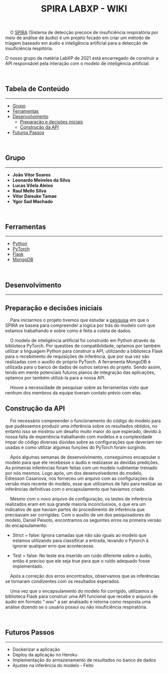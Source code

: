 <h1 align="center">SPIRA LABXP - WIKI</h1>
<br>

&nbsp;&nbsp;&nbsp;&nbsp;O [SPIRA](https://spira.ime.usp.br/coleta/) (Sistema de detecção precoce de insuficiência respiratória por meio de análise de áudio) é um projeto focado em criar um método de triagem baseado em áudio e inteligência artificial para a detecção de insuficiência respitória.

O nosso grupo da matéria LabXP de 2021 está encarregado de construir a API responsável pela interação com o modelo de inteligência artificial.

<br>

## <b>Tabela de Conteúdo</b>
---
 - [Grupo](#<b>grupo</b>)
 - [Ferramentas](#ferramentas)
 - [Desenvolvimento](#desenvolvimento)
    - [Preparação e decisões iniciais](#preparação-e-decisões-iniciais)
    - [Construção da API](#construção-da-api)
 - [Futuros Passos](#futuros-passos)

<br>

## Grupo
---

- <b>João Vitor Soares</b>
- <b>Leonardo Meireles da Silva</b>
- <b>Lucas Vilela Aleixo</b>
- <b>Raul Mello Silva</b>
- <b>Vitor Daisuke Tamae</b> 
- <b>Ygor Sad Machado</b>

<br>

## Ferramentas
---

 - [Python](https://www.python.org/)
 - [PyTorch](https://pytorch.org/)
 - [Flask](https://flask.palletsprojects.com/en/2.0.x/)
 - [MongoDB](https://www.mongodb.com/)

<br>

## Desenvolvimento
---
## Preparação e decisões iniciais
&nbsp;&nbsp;&nbsp;&nbsp;Para iniciarmos o projeto tivemos que estudar a [pesquisa](https://aclanthology.org/2021.findings-acl.55.pdf) em que o SPIRA se baseia para compreender a lógica por trás do modelo com que estamos trabalhando e sobre como é feita a coleta de dados. 

&nbsp;&nbsp;&nbsp;&nbsp;O modelo de inteligência artificial foi construído em Python através da biblioteca PyTorch. Por questões de compatibilidade, optamos por também utilizar a linguagem Python para construir a API, utilizando a biblioteca Flask para o recebimento de requisições de inferência, que por sua vez são realizadas com o auxílio do próprio PyTorch. A ferramenta MongoDB é utilizada para o banco de dados de outros setores do projeto. Sendo assim, tendo em mente potenciais futuros planos de integração das aplicações, optamos por também utilizá-la para a nossa API.

&nbsp;&nbsp;&nbsp;&nbsp;Houve a necessidade de pesquisar sobre as ferramentas visto que nenhum dos membros da equipe tiveram contato prévio com elas.

##  Construção da API
&nbsp;&nbsp;&nbsp;&nbsp;Foi necessário compreender o funcionamento do código do modelo para que pudéssemos produzir uma inferência sobre os resultados obtidos, no entanto isso se mostrou um desafio muito maior do que esperado, devido à nossa falta de experiência trabalhando com modelos e a complexidade ímpar do código diversas dúvidas sobre as configurações que deveriam ser usadas e como utilizar algumas funções do PyTorch foram surgindo.

&nbsp;&nbsp;&nbsp;&nbsp;Após algumas semanas de desenvolvimento, conseguimos encapsular o modelo para que ele recebesse o áudio e realizasse as devidas predições. As primeiras inferências foram feitas com um modelo rudimentar treinado por nós mesmos. Logo após, um dos desenvolvedores do modelo, Edresson Casanova, nos forneceu um arquivo com as configurações da versão mais recente do modelo, esse que utilizamos de fato para realizar as inferências definitivas com o encapsulamento que havíamos criado.

&nbsp;&nbsp;&nbsp;&nbsp;Mesmo com o novo arquivo de configuração, os testes de inferência realizados eram em sua grande maioria inconclusivos, o que era um indicativo de que haviam partes do procedimento de inferência que precisavam ser corrigidas. Com o auxílio de um dos pesquisadores do modelo, Daniel Peixoto, encontramos os seguintes erros na primeira versão do encapsulamento:

- Strict = false: Ignora camadas que não são iguais ao modelo que estamos utilizando para classificar a entrada, levando o Pytorch à ignorar qualquer erro que acontecesse.

- Test = false: No teste era inserido um ruido diferente sobre o áudio, então é preciso que ele seja true para que o ruido adequado fosse implementado.


&nbsp;&nbsp;&nbsp;&nbsp;Após a correção dos erros encontrados, observamos que as inferências se tornaram condizentes com os resultados esperados.

 &nbsp;&nbsp;&nbsp;&nbsp;Uma vez que o encapsulamento do modelo foi corrigido, utilizamos a biblioteca Flask para construir uma API funcional que recebe o arquivo de áudio em formato ".wav" a ser analisado e retorna como resposta uma análise dizendo se o usuário possui ou não insuficiência respiratória.

&nbsp;&nbsp;&nbsp;&nbsp;

## Futuros Passos
---

- Dockerizar a aplicação
- Deploy da aplicação no Heroku
- Implementação do armazenamento de resultados no banco de dados
- Ajustes na inferência do modelo - Feito